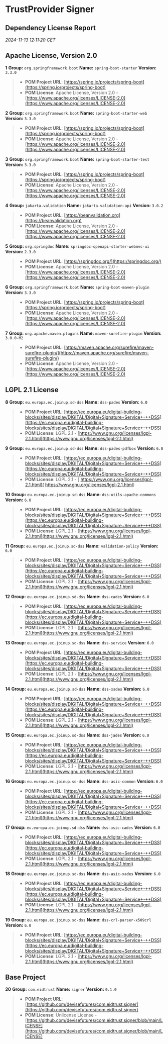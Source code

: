 # TrustProvider Signer

## Dependency License Report

_2024-11-13 12:11:20 CET_

## Apache License, Version 2.0

**1** **Group:** `org.springframework.boot` **Name:** `spring-boot-starter` **Version:** `3.3.0`

> -   **POM Project URL**: [https://spring.io/projects/spring-boot](https://spring.io/projects/spring-boot)
> -   **POM License**: Apache License, Version 2.0 - [https://www.apache.org/licenses/LICENSE-2.0](https://www.apache.org/licenses/LICENSE-2.0)

**2** **Group:** `org.springframework.boot` **Name:** `spring-boot-starter-web` **Version:** `3.3.0`

> -   **POM Project URL**: [https://spring.io/projects/spring-boot](https://spring.io/projects/spring-boot)
> -   **POM License**: Apache License, Version 2.0 - [https://www.apache.org/licenses/LICENSE-2.0](https://www.apache.org/licenses/LICENSE-2.0)

**3** **Group:** `org.springframework.boot` **Name:** `spring-boot-starter-test` **Version:** `3.3.0`

> -   **POM Project URL**: [https://spring.io/projects/spring-boot](https://spring.io/projects/spring-boot)
> -   **POM License**: Apache License, Version 2.0 - [https://www.apache.org/licenses/LICENSE-2.0](https://www.apache.org/licenses/LICENSE-2.0)

**4** **Group:** `jakarta.validation` **Name:** `jakarta.validation-api` **Version:** `3.0.2`

> -   **POM Project URL**: [https://beanvalidation.org](https://beanvalidation.org)
> -   **POM License**: Apache License, Version 2.0 - [https://www.apache.org/licenses/LICENSE-2.0](https://www.apache.org/licenses/LICENSE-2.0)

**5** **Group:** `org.springdoc` **Name:** `springdoc-openapi-starter-webmvc-ui` **Version:** `2.3.0`

> -   **POM Project URL**: [https://springdoc.org/](https://springdoc.org/)
> -   **POM License**: Apache License, Version 2.0 - [https://www.apache.org/licenses/LICENSE-2.0](https://www.apache.org/licenses/LICENSE-2.0)

**6** **Group:** `org.springframework.boot` **Name:** `spring-boot-maven-plugin` **Version:** `3.3.0`

> -   **POM Project URL**: [https://spring.io/projects/spring-boot](https://spring.io/projects/spring-boot)
> -   **POM License**: Apache License, Version 2.0 - [https://www.apache.org/licenses/LICENSE-2.0](https://www.apache.org/licenses/LICENSE-2.0)

**7** **Group:** `org.apache.maven.plugins` **Name:** `maven-surefire-plugin` **Version:** `3.0.0-M2`

> -   **POM Project URL**: [https://maven.apache.org/surefire/maven-surefire-plugin/](https://maven.apache.org/surefire/maven-surefire-plugin/)
> -   **POM License**: Apache License, Version 2.0 - [https://www.apache.org/licenses/LICENSE-2.0](https://www.apache.org/licenses/LICENSE-2.0)


## LGPL 2.1 License

**8** **Group:** `eu.europa.ec.joinup.sd-dss` **Name:** `dss-pades` **Version:** `6.0`

> -   **POM Project URL**: [https://ec.europa.eu/digital-building-blocks/sites/display/DIGITAL/Digital+Signature+Service+-++DSS](https://ec.europa.eu/digital-building-blocks/sites/display/DIGITAL/Digital+Signature+Service+-++DSS)
> -   **POM License**: LGPL 2.1 - [https://www.gnu.org/licenses/lgpl-2.1.html](https://www.gnu.org/licenses/lgpl-2.1.html)

**9** **Group:** `eu.europa.ec.joinup.sd-dss` **Name:** `dss-pades-pdfbox` **Version:** `6.0`

> -   **POM Project URL**: [https://ec.europa.eu/digital-building-blocks/sites/display/DIGITAL/Digital+Signature+Service+-++DSS](https://ec.europa.eu/digital-building-blocks/sites/display/DIGITAL/Digital+Signature+Service+-++DSS)
> -   **POM License**: LGPL 2.1 - [	https://www.gnu.org/licenses/lgpl-2.1.html](	https://www.gnu.org/licenses/lgpl-2.1.html)

**10** **Group:** `eu.europa.ec.joinup.sd-dss` **Name:** `dss-utils-apache-commons` **Version:** `6.0`

> -   **POM Project URL**: [https://ec.europa.eu/digital-building-blocks/sites/display/DIGITAL/Digital+Signature+Service+-++DSS](https://ec.europa.eu/digital-building-blocks/sites/display/DIGITAL/Digital+Signature+Service+-++DSS)
> -   **POM License**: LGPL 2.1 - [https://www.gnu.org/licenses/lgpl-2.1.html](https://www.gnu.org/licenses/lgpl-2.1.html)

**11** **Group:** `eu.europa.ec.joinup.sd-dss` **Name:** `validation-policy` **Version:** `6.0`

> -   **POM Project URL**: [https://ec.europa.eu/digital-building-blocks/sites/display/DIGITAL/Digital+Signature+Service+-++DSS](https://ec.europa.eu/digital-building-blocks/sites/display/DIGITAL/Digital+Signature+Service+-++DSS)
> -   **POM License**: LGPL 2.1 - [https://www.gnu.org/licenses/lgpl-2.1.html](https://www.gnu.org/licenses/lgpl-2.1.html)

**12** **Group:** `eu.europa.ec.joinup.sd-dss` **Name:** `dss-cades` **Version:** `6.0`

> -   **POM Project URL**: [https://ec.europa.eu/digital-building-blocks/sites/display/DIGITAL/Digital+Signature+Service+-++DSS](https://ec.europa.eu/digital-building-blocks/sites/display/DIGITAL/Digital+Signature+Service+-++DSS)
> -   **POM License**: LGPL 2.1 - [https://www.gnu.org/licenses/lgpl-2.1.html](https://www.gnu.org/licenses/lgpl-2.1.html)

**13** **Group:** `eu.europa.ec.joinup.sd-dss` **Name:** `dss-service` **Version:** `6.0`

> -   **POM Project URL**: [https://ec.europa.eu/digital-building-blocks/sites/display/DIGITAL/Digital+Signature+Service+-++DSS](https://ec.europa.eu/digital-building-blocks/sites/display/DIGITAL/Digital+Signature+Service+-++DSS)
> -   **POM License**: LGPL 2.1 - [https://www.gnu.org/licenses/lgpl-2.1.html](https://www.gnu.org/licenses/lgpl-2.1.html)

**14** **Group:** `eu.europa.ec.joinup.sd-dss` **Name:** `dss-xades` **Version:** `6.0`

> -   **POM Project URL**: [https://ec.europa.eu/digital-building-blocks/sites/display/DIGITAL/Digital+Signature+Service+-++DSS](https://ec.europa.eu/digital-building-blocks/sites/display/DIGITAL/Digital+Signature+Service+-++DSS)
> -   **POM License**: LGPL 2.1 - [https://www.gnu.org/licenses/lgpl-2.1.html](https://www.gnu.org/licenses/lgpl-2.1.html)

**15** **Group:** `eu.europa.ec.joinup.sd-dss` **Name:** `dss-jades` **Version:** `6.0`

> -   **POM Project URL**: [https://ec.europa.eu/digital-building-blocks/sites/display/DIGITAL/Digital+Signature+Service+-++DSS](https://ec.europa.eu/digital-building-blocks/sites/display/DIGITAL/Digital+Signature+Service+-++DSS)
> -   **POM License**: LGPL 2.1 - [https://www.gnu.org/licenses/lgpl-2.1.html](https://www.gnu.org/licenses/lgpl-2.1.html)

**16** **Group:** `eu.europa.ec.joinup.sd-dss` **Name:** `dss-asic-common` **Version:** `6.0`

> -   **POM Project URL**: [https://ec.europa.eu/digital-building-blocks/sites/display/DIGITAL/Digital+Signature+Service+-++DSS](https://ec.europa.eu/digital-building-blocks/sites/display/DIGITAL/Digital+Signature+Service+-++DSS)
> -   **POM License**: LGPL 2.1 - [https://www.gnu.org/licenses/lgpl-2.1.html](https://www.gnu.org/licenses/lgpl-2.1.html)

**17** **Group:** `eu.europa.ec.joinup.sd-dss` **Name:** `dss-asic-cades` **Version:** `6.0`

> -   **POM Project URL**: [https://ec.europa.eu/digital-building-blocks/sites/display/DIGITAL/Digital+Signature+Service+-++DSS](https://ec.europa.eu/digital-building-blocks/sites/display/DIGITAL/Digital+Signature+Service+-++DSS)
> -   **POM License**: LGPL 2.1 - [https://www.gnu.org/licenses/lgpl-2.1.html](https://www.gnu.org/licenses/lgpl-2.1.html)

**18** **Group:** `eu.europa.ec.joinup.sd-dss` **Name:** `dss-asic-xades` **Version:** `6.0`

> -   **POM Project URL**: [https://ec.europa.eu/digital-building-blocks/sites/display/DIGITAL/Digital+Signature+Service+-++DSS](https://ec.europa.eu/digital-building-blocks/sites/display/DIGITAL/Digital+Signature+Service+-++DSS)
> -   **POM License**: LGPL 2.1 - [https://www.gnu.org/licenses/lgpl-2.1.html](https://www.gnu.org/licenses/lgpl-2.1.html)

**19** **Group:** `eu.europa.ec.joinup.sd-dss` **Name:** `dss-crl-parser-x509crl` **Version:** `6.0`

> -   **POM Project URL**: [https://ec.europa.eu/digital-building-blocks/sites/display/DIGITAL/Digital+Signature+Service+-++DSS](https://ec.europa.eu/digital-building-blocks/sites/display/DIGITAL/Digital+Signature+Service+-++DSS)
> -   **POM License**: LGPL 2.1 - [https://www.gnu.org/licenses/lgpl-2.1.html](https://www.gnu.org/licenses/lgpl-2.1.html)

## Base Project

**20** **Group:** `com.eidtrust` **Name:** `signer` **Version:** `0.1.0`

> -   **POM Project URL**: [https://github.com/devisefutures/com.eidtrust.signer](https://github.com/devisefutures/com.eidtrust.signer)
> -   **POM License**: Unlicense License - [https://github.com/devisefutures/com.eidtrust.signer/blob/main/LICENSE](https://github.com/devisefutures/com.eidtrust.signer/blob/main/LICENSE)